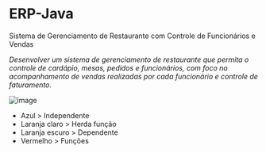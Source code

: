 # ERP-Java
Sistema de Gerenciamento de Restaurante com Controle de Funcionários e Vendas

_Desenvolver um sistema de gerenciamento de restaurante que permita o controle de cardápio, mesas, pedidos e funcionários, com foco no acompanhamento de vendas realizadas por cada funcionário e controle de faturamento._

![image](https://github.com/user-attachments/assets/c523beac-5f8a-4d98-aac5-b6fee6f995ea)
- Azul > Independente
- Laranja claro > Herda função
- Laranja escuro > Dependente
- Vermelho > Funções
